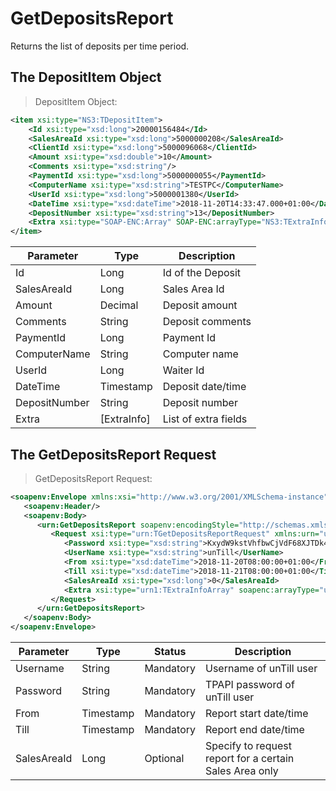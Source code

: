 # GetDepositsReport

Returns the list of deposits per time period.

## The DepositItem Object

> DepositItem Object:

```xml
<item xsi:type="NS3:TDepositItem">
    <Id xsi:type="xsd:long">20000156484</Id>
    <SalesAreaId xsi:type="xsd:long">5000000208</SalesAreaId>
    <ClientId xsi:type="xsd:long">5000096068</ClientId>
    <Amount xsi:type="xsd:double">10</Amount>
    <Comments xsi:type="xsd:string"/>
    <PaymentId xsi:type="xsd:long">5000000055</PaymentId>
    <ComputerName xsi:type="xsd:string">TESTPC</ComputerName>
    <UserId xsi:type="xsd:long">5000001380</UserId>
    <DateTime xsi:type="xsd:dateTime">2018-11-20T14:33:47.000+01:00</DateTime>
    <DepositNumber xsi:type="xsd:string">13</DepositNumber>
    <Extra xsi:type="SOAP-ENC:Array" SOAP-ENC:arrayType="NS3:TExtraInfo[0]"/>
</item>
```

Parameter | Type | Description
----------| ---- | -----------
Id | Long | Id of the Deposit
SalesAreaId | Long | Sales Area Id
Amount | Decimal | Deposit amount
Comments | String | Deposit comments
PaymentId | Long | Payment Id
ComputerName | String | Computer name
UserId | Long | Waiter Id
DateTime | Timestamp | Deposit date/time
DepositNumber | String | Deposit number
Extra | [ExtraInfo] | List of extra fields

## The GetDepositsReport Request

> GetDepositsReport Request:

```xml
<soapenv:Envelope xmlns:xsi="http://www.w3.org/2001/XMLSchema-instance" xmlns:xsd="http://www.w3.org/2001/XMLSchema" xmlns:soapenv="http://schemas.xmlsoap.org/soap/envelope/" xmlns:urn="urn:TPAPIPosIntfU-ITPAPIPOS" xmlns:soapenc="http://schemas.xmlsoap.org/soap/encoding/">
   <soapenv:Header/>
   <soapenv:Body>
      <urn:GetDepositsReport soapenv:encodingStyle="http://schemas.xmlsoap.org/soap/encoding/">
         <Request xsi:type="urn:TGetDepositsReportRequest" xmlns:urn="urn:TPAPIPosIntfU">
            <Password xsi:type="xsd:string">KxydW9kstVhfbwCjVdF68XJTDk4sKB</Password>
            <UserName xsi:type="xsd:string">unTill</UserName>
            <From xsi:type="xsd:dateTime">2018-11-20T08:00:00+01:00</From>
            <Till xsi:type="xsd:dateTime">2018-11-21T08:00:00+01:00</Till>
            <SalesAreaId xsi:type="xsd:long">0</SalesAreaId>
            <Extra xsi:type="urn1:TExtraInfoArray" soapenc:arrayType="urn1:TExtraInfo[]" xmlns:urn1="urn:TPAPIPosTypesU"/>
         </Request>
      </urn:GetDepositsReport>
   </soapenv:Body>
</soapenv:Envelope>
```

Parameter | Type | Status | Description
----------| ---- | -------| -----------
Username | String | Mandatory | Username of unTill user
Password | String | Mandatory | TPAPI password of unTill user
From | Timestamp | Mandatory | Report start date/time
Till | Timestamp | Mandatory | Report end date/time
SalesAreaId | Long | Optional | Specify to request report for a certain Sales Area only
